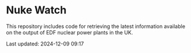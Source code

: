 # Nuke Watch

This repository includes code for retrieving the latest information available on the output of EDF nuclear power plants in the UK.

Last updated: 2024-12-09 09:17